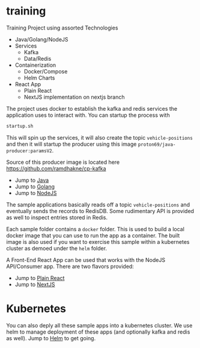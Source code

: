 # training


Training Project using assorted Technologies

- Java/Golang/NodeJS
- Services
  - Kafka
  - Data/Redis
- Containerization
  - Docker/Compose
  - Helm Charts
- React App
  - Plain React
  - NextJS implementation on nextjs branch


The project uses docker to establish the kafka and redis services the application uses to interact with.  You can startup the process with

```sh
startup.sh
```

This will spin up the services, it will also create the topic `vehicle-positions` and then it will startup the producer using this image `proton69/java-producer:paramsV2`.

Source of this producer image is located here https://github.com/ramdhakne/cp-kafka

- Jump to [Java](kafka/java/)
- Jump to [Golang](kafka/go/)
- Jump to [NodeJS](kafka/nodejs/)


The sample applications basically reads off a topic `vehicle-positions` and eventually sends the records to RedisDB.  Some rudimentary API is provided as well to inspect entries stored in Redis.

Each sample folder contains a `docker` folder.  This is used to build a local docker image that you can use to run the app as a container.  The built image is also used if you want to exercise this sample within a kubernetes cluster as demoed under the `helm` folder.

A Front-End React App can be used that works with the NodeJS API/Consumer app.  There are two flavors provided:
- Jump to [Plain React](react-app/)
- Jump to [NextJS](../nextjs/react-app/)

# Kubernetes

You can also deply all these sample apps into a kubernetes cluster.  We use helm to manage deployment of these apps (and optionally kafka and redis as well).  Jump to [Helm](./helm/) to get going.

